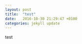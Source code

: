 ```yaml
---
layout: post
title:  "test"
date:   2016-10-30 21:29:47 +0100
categories: jekyll update
---
```

test
